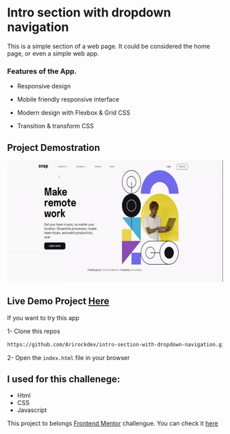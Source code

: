 # Intro section with dropdown navigation

This is a simple section of a web page. It could be considered the home page, or even a simple web app.

### Features of the App.

- Responsive design 

- Mobile friendly responsive interface

- Modern design with Flexbox & Grid CSS 

- Transition & transform CSS


## Project Demostration

![](/images/video-ezgif.com-video-to-gif-converter.gif)

## Live Demo Project [Here](https://intro-section-with-dropdown-nav-main.netlify.app/)


If you want to try this app

1- Clone this repos

```bash
https://github.com/Arirockdev/intro-section-with-dropdown-navigation.git
```

2- Open the `index.html` file in your browser



## I used for this challenege:
- Html
- CSS
- Javascript


This project to belongs [Frontend Mentor](https://www.frontendmentor.io/) challengue. You can check it  [here ](https://intro-section-with-dropdown-nav-main.netlify.app/)
